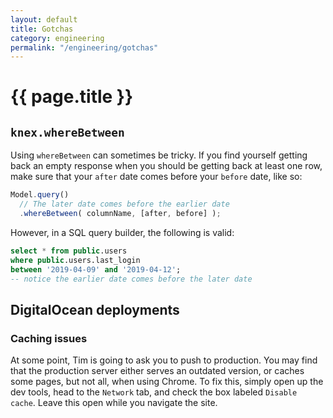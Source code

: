 ```yaml
---
layout: default
title: Gotchas
category: engineering
permalink: "/engineering/gotchas"
---
```


# {{ page.title }}

## `knex.whereBetween`

Using `whereBetween` can sometimes be tricky. If you find
yourself getting back an empty response when you should be
getting back at least one row, make sure that your `after`
date comes before your `before` date, like so:

```ts
Model.query()
  // The later date comes before the earlier date
  .whereBetween( columnName, [after, before] );
```

However, in a SQL query builder, the following is valid:

```sql
select * from public.users
where public.users.last_login
between '2019-04-09' and '2019-04-12';
-- notice the earlier date comes before the later date
```

## DigitalOcean deployments

### Caching issues

At some point, Tim is going to ask you to push to
production. You may find that the production server either
serves an outdated version, or caches some pages, but not
all, when using Chrome. To fix this, simply open up the dev
tools, head to the `Network` tab, and check the box labeled
`Disable cache`. Leave this open while you navigate the
site.
